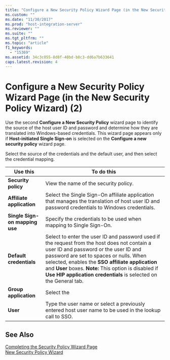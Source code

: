 ```yaml
---
title: "Configure a New Security Policy Wizard Page (in the New Security Policy Wizard) (2)2 | Microsoft Docs"
ms.custom: ""
ms.date: "11/30/2017"
ms.prod: "host-integration-server"
ms.reviewer: ""
ms.suite: ""
ms.tgt_pltfrm: ""
ms.topic: "article"
f1_keywords: 
  - "15369"
ms.assetid: 34c3c055-8d8f-40bd-b8c3-dd6a7b633641
caps.latest.revision: 4
---
```

# Configure a New Security Policy Wizard Page (in the New Security Policy Wizard) (2)
Use the second **Configure a New Security Policy** wizard page to identify the source of the host user ID and password and determine how they are translated into Windows-based credentials. This wizard page appears only if **Host-initiated Single Sign-on** is selected on the **Configure a new security policy** wizard page.  
  
 Select the source of the credentials and the default user, and then select the credential mapping.  
  
|Use this|To do this|  
|--------------|----------------|  
|**Security policy**|View the name of the security policy.|  
|**Affiliate application**|Select the Single Sign-On affiliate application that manages the translation of host user ID and password credentials to Windows credentials.|  
|**Single Sign-on mapping use**|Specify the credentials to be used when mapping to Single Sign-On.|  
|**Default credentials**|Select to enter the user ID and password used if the request from the host does not contain a user ID and password or the user ID and password are set to spaces or nulls. When selected, enables the **SSO affiliate application** and **User** boxes. **Note:**  This option is disabled if **Use HIP application credentials** is selected on the General tab.|  
|**Group application**|Select the|  
|**User**|Type the user name or select a previously entered host user name to be used in the lookup call to SSO.|  
  
## See Also  
 [Completing the Security Policy Wizard Page](../core/completing-the-security-policy-wizard-page2.md)   
 [New Security Policy Wizard](../core/new-security-policy-wizard1.md)